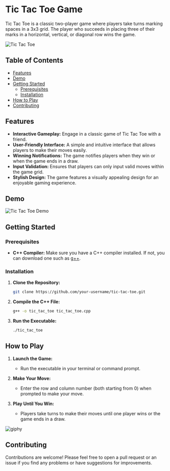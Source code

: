 # Tic Tac Toe Game

Tic Tac Toe is a classic two-player game where players take turns marking spaces in a 3x3 grid. The player who succeeds in placing three of their marks in a horizontal, vertical, or diagonal row wins the game.

![Tic Tac Toe](tic_tac_toe.png)

## Table of Contents

- [Features](#features)
- [Demo](#demo)
- [Getting Started](#getting-started)
  - [Prerequisites](#prerequisites)
  - [Installation](#installation)
- [How to Play](#how-to-play)
- [Contributing](#contributing)

## Features

- **Interactive Gameplay:** Engage in a classic game of Tic Tac Toe with a friend.
- **User-Friendly Interface:** A simple and intuitive interface that allows players to make their moves easily.
- **Winning Notifications:** The game notifies players when they win or when the game ends in a draw.
- **Input Validation:** Ensures that players can only input valid moves within the game grid.
- **Stylish Design:** The game features a visually appealing design for an enjoyable gaming experience.

## Demo

![Tic Tac Toe Demo](demo.gif)

## Getting Started

### Prerequisites

- **C++ Compiler:** Make sure you have a C++ compiler installed. If not, you can download one such as [g++](https://gcc.gnu.org/install/index.html).

### Installation

1. **Clone the Repository:**

   ```bash
   git clone https://github.com/your-username/tic-tac-toe.git
   ```

2. **Compile the C++ File:**

   ```bash
   g++ -o tic_tac_toe tic_tac_toe.cpp
   ```

3. **Run the Executable:**

   ```bash
   ./tic_tac_toe
   ```

## How to Play

1. **Launch the Game:**
   - Run the executable in your terminal or command prompt.

2. **Make Your Move:**
   - Enter the row and column number (both starting from 0) when prompted to make your move.

3. **Play Until You Win:**
   - Players take turns to make their moves until one player wins or the game ends in a draw.

![giphy](https://github.com/RazmikManukyan/Tic-Tac-Toe/assets/107432984/2372010a-c799-4f47-a1af-e4c7c7446ee9)


## Contributing

Contributions are welcome! Please feel free to open a pull request or an issue if you find any problems or have suggestions for improvements.


